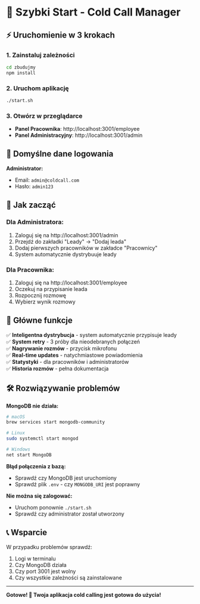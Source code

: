 # 🚀 Szybki Start - Cold Call Manager

## ⚡ Uruchomienie w 3 krokach

### 1. Zainstaluj zależności
```bash
cd zbudujmy
npm install
```

### 2. Uruchom aplikację
```bash
./start.sh
```

### 3. Otwórz w przeglądarce
- **Panel Pracownika**: http://localhost:3001/employee
- **Panel Administracyjny**: http://localhost:3001/admin

## 🔑 Domyślne dane logowania

**Administrator:**
- Email: `admin@coldcall.com`
- Hasło: `admin123`

## 📱 Jak zacząć

### Dla Administratora:
1. Zaloguj się na http://localhost:3001/admin
2. Przejdź do zakładki "Leady" → "Dodaj leada"
3. Dodaj pierwszych pracowników w zakładce "Pracownicy"
4. System automatycznie dystrybuuje leady

### Dla Pracownika:
1. Zaloguj się na http://localhost:3001/employee
2. Oczekuj na przypisanie leada
3. Rozpocznij rozmowę
4. Wybierz wynik rozmowy

## 🎯 Główne funkcje

✅ **Inteligentna dystrybucja** - system automatycznie przypisuje leady  
✅ **System retry** - 3 próby dla nieodebranych połączeń  
✅ **Nagrywanie rozmów** - przycisk mikrofonu  
✅ **Real-time updates** - natychmiastowe powiadomienia  
✅ **Statystyki** - dla pracowników i administratorów  
✅ **Historia rozmów** - pełna dokumentacja  

## 🛠️ Rozwiązywanie problemów

**MongoDB nie działa:**
```bash
# macOS
brew services start mongodb-community

# Linux
sudo systemctl start mongod

# Windows
net start MongoDB
```

**Błąd połączenia z bazą:**
- Sprawdź czy MongoDB jest uruchomiony
- Sprawdź plik `.env` - czy `MONGODB_URI` jest poprawny

**Nie można się zalogować:**
- Uruchom ponownie `./start.sh`
- Sprawdź czy administrator został utworzony

## 📞 Wsparcie

W przypadku problemów sprawdź:
1. Logi w terminalu
2. Czy MongoDB działa
3. Czy port 3001 jest wolny
4. Czy wszystkie zależności są zainstalowane

---

**Gotowe! 🎉 Twoja aplikacja cold calling jest gotowa do użycia!**
